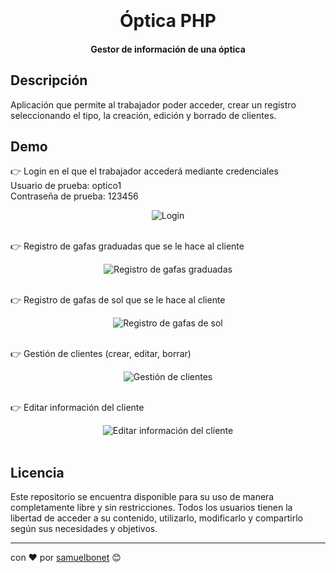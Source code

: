 <h1 align="center">
  <br>
  <br>
  Óptica PHP
  <br>
</h1>

<h4 align="center">Gestor de información de una óptica</h4>

## Descripción

Aplicación que permite al trabajador poder acceder, crear un registro seleccionando el tipo, la creación, edición y borrado de clientes.

## Demo
👉 Login en el que el trabajador accederá mediante credenciales <br>
Usuario de prueba: optico1<br>
Contraseña de prueba: 123456

<div align="center">
    <img src="https://i.postimg.cc/gcHvFD87/Captura-de-pantalla-2024-06-25-155102.png" alt="Login">
</div><br>

👉 Registro de gafas graduadas que se le hace al cliente
<div align="center">
    <img src="https://i.postimg.cc/qRXCrJhK/Captura-de-pantalla-2024-06-25-155126.png" alt="Registro de gafas graduadas">
</div><br>

👉 Registro de gafas de sol que se le hace al cliente
<div align="center">
    <img src="https://i.postimg.cc/c1h85JNy/Captura-de-pantalla-2024-06-25-155144.png" alt="Registro de gafas de sol">
</div><br>

👉 Gestión de clientes (crear, editar, borrar)
<div align="center">
    <img src="https://i.postimg.cc/wBD15qkr/Captura-de-pantalla-2024-06-25-155218.png" alt="Gestión de clientes">
</div><br>

👉 Editar información del cliente
<div align="center">
    <img src="https://i.postimg.cc/bJ8s37Cw/Captura-de-pantalla-2024-06-25-155230.png" alt="Editar información del cliente">
</div><br>

## Licencia

Este repositorio se encuentra disponible para su uso de manera completamente libre y sin restricciones. Todos los usuarios tienen la libertad de acceder a su contenido, utilizarlo, modificarlo y compartirlo según sus necesidades y objetivos.

---
con ❤️ por [samuelbonet](https://github.com/samuelbonet) 😊
